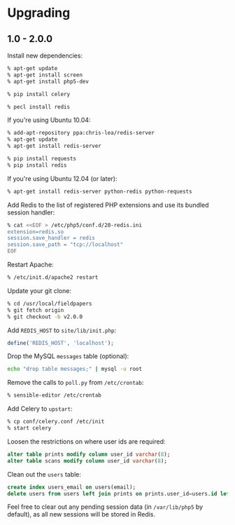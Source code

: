 Upgrading
=========

1.0 - 2.0.0
---------

Install new dependencies:

```bash
% apt-get update
% apt-get install screen
% apt-get install php5-dev

% pip install celery

% pecl install redis
```

If you're using Ubuntu 10.04:

```bash
% add-apt-repository ppa:chris-lea/redis-server
% apt-get update
% apt-get install redis-server

% pip install requests
% pip install redis
```

If you're using Ubuntu 12.04 (or later):

```bash
% apt-get install redis-server python-redis python-requests
```

Add Redis to the list of registered PHP extensions and use its bundled session
handler:

```bash
% cat <<EOF > /etc/php5/conf.d/20-redis.ini
extension=redis.so
session.save_handler = redis
session.save_path = "tcp://localhost"
EOF
```

Restart Apache:

```bash
% /etc/init.d/apache2 restart
```

Update your git clone:

```bash
% cd /usr/local/fieldpapers
% git fetch origin
% git checkout -b v2.0.0
```

Add `REDIS_HOST` to `site/lib/init.php`:

```php
define('REDIS_HOST', 'localhost');
```

Drop the MySQL `messages` table (optional):

```bash
echo "drop table messages;" | mysql -u root
```

Remove the calls to `poll.py` from `/etc/crontab`:

```bash
% sensible-editor /etc/crontab
```

Add Celery to `upstart`:

```bash
% cp conf/celery.conf /etc/init
% start celery
```

Loosen the restrictions on where user ids are required:

```sql
alter table prints modify column user_id varchar(8);
alter table scans modify column user_id varchar(8);
```

Clean out the `users` table:

```sql
create index users_email on users(email);
delete users from users left join prints on prints.user_id=users.id left join scans on scans.user_id=users.id where prints.id is null and scans.id is null and users.name is null;
```

Feel free to clear out any pending session data (in `/var/lib/php5` by
default), as all new sessions will be stored in Redis.
